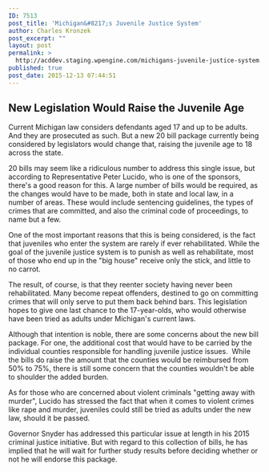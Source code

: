 ```yaml
---
ID: 7513
post_title: 'Michigan&#8217;s Juvenile Justice System'
author: Charles Kronzek
post_excerpt: ""
layout: post
permalink: >
  http://acddev.staging.wpengine.com/michigans-juvenile-justice-system.html
published: true
post_date: 2015-12-13 07:44:51
---
```

<h2><b>New Legislation Would Raise the Juvenile Age </b></h2>
<span style="font-weight: 400;">Current Michigan law considers defendants aged 17 and up to be adults. And they are prosecuted as such. But a new 20 bill package currently being considered by legislators would change that, raising the juvenile age to 18 across the state.</span><!--more-->

<span style="font-weight: 400;">20 bills may seem like a ridiculous number to address this single issue, but according to Representative Peter Lucido, who is one of the sponsors, there's a good reason for this. A large number of bills would be required, as the changes would have to be made, both in state and local law, in a number of areas. These would include sentencing guidelines, the types of crimes that are committed, and also the criminal code of proceedings, to name but a few.</span>

<span style="font-weight: 400;">One of the most important reasons that this is being considered, is the fact that juveniles who enter the system are rarely if ever rehabilitated. While the goal of the juvenile justice system is to punish as well as rehabilitate, most of those who end up in the "big house" receive only the stick, and little to no carrot.</span>

<span style="font-weight: 400;">The result, of course, is that they reenter society having never been rehabilitated. Many become repeat offenders, destined to go on committing crimes that will only serve to put them back behind bars. This legislation hopes to give one last chance to the 17-year-olds, who would otherwise have been tried as adults under Michigan's current laws.</span>

<span style="font-weight: 400;">Although that intention is noble, there are some concerns about the new bill package. For one, the additional cost that would have to be carried by the individual counties responsible for handling juvenile justice issues.  While the bills do raise the amount that the counties would be reimbursed from 50% to 75%, there is still some concern that the counties wouldn't be able to shoulder the added burden.</span>

As for those who are concerned about violent criminals "getting away with murder", Lucido has stressed the fact that when it comes to violent crimes like rape and murder, juveniles could still be tried as adults under the new law, should it be passed.

<span style="font-weight: 400;">Governor Snyder has addressed this particular issue at length in his 2015 criminal justice initiative. But with regard to this collection of bills, he has implied that he will wait for further study results before deciding whether or not he will endorse this package.</span>